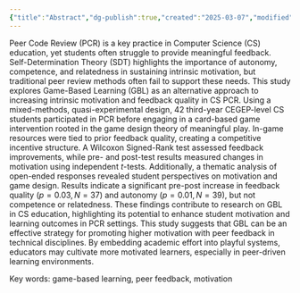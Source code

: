 ```yaml
---
{"title":"Abstract","dg-publish":true,"created":"2025-03-07","modified":"2025-04-14","permalink":"/50-works/research/abstract/","dgPassFrontmatter":true,"updated":"2025-04-14"}
---
```



Peer Code Review (PCR) is a key practice in Computer Science (CS) education, yet students often struggle to provide meaningful feedback. Self-Determination Theory (SDT) highlights the importance of autonomy, competence, and relatedness in sustaining intrinsic motivation, but traditional peer review methods often fail to support these needs. This study explores Game-Based Learning (GBL) as an alternative approach to increasing intrinsic motivation and feedback quality in CS PCR. Using a mixed-methods, quasi-experimental design, 42 third-year CEGEP-level CS students participated in PCR before engaging in a card-based game intervention rooted in the game design theory of meaningful play. In-game resources were tied to prior feedback quality, creating a competitive incentive structure. A Wilcoxon Signed-Rank test assessed feedback improvements, while pre- and post-test results measured changes in motivation using independent _t_-tests. Additionally, a thematic analysis of open-ended responses revealed student perspectives on motivation and game design. Results indicate a significant pre-post increase in feedback quality ($p=0.03, N=37$) and autonomy ($p=0.01, N=39$), but not competence or relatedness. These findings contribute to research on GBL in CS education, highlighting its potential to enhance student motivation and learning outcomes in PCR settings. This study suggests that GBL can be an effective strategy for promoting higher motivation with peer feedback in technical disciplines. By embedding academic effort into playful systems, educators may cultivate more motivated learners, especially in peer-driven learning environments.

Key words: game-based learning, peer feedback, motivation
